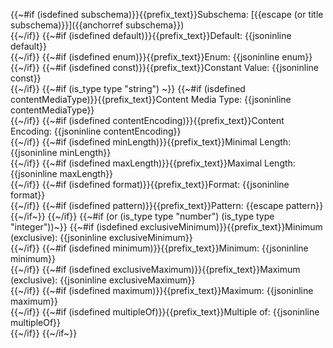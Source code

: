{{~#if (isdefined subschema)}}{{prefix_text}}Subschema: [{{escape (or title subschema)}}]({{anchorref subschema}})<br/>{{~/if}}
{{~#if (isdefined default)}}{{prefix_text}}Default: {{jsoninline default}}<br/>{{~/if}}
{{~#if (isdefined enum)}}{{prefix_text}}Enum: {{jsoninline enum}}<br/>{{~/if}}
{{~#if (isdefined const)}}{{prefix_text}}Constant Value: {{jsoninline const}}<br/>{{~/if}}
{{~#if (is_type type "string") ~}}
	{{~#if (isdefined contentMediaType)}}{{prefix_text}}Content Media Type: {{jsoninline contentMediaType}}<br/>{{~/if}}
	{{~#if (isdefined contentEncoding)}}{{prefix_text}}Content Encoding: {{jsoninline contentEncoding}}<br/>{{~/if}}
	{{~#if (isdefined minLength)}}{{prefix_text}}Minimal Length: {{jsoninline minLength}}<br/>{{~/if}}
	{{~#if (isdefined maxLength)}}{{prefix_text}}Maximal Length: {{jsoninline maxLength}}<br/>{{~/if}}
	{{~#if (isdefined format)}}{{prefix_text}}Format: {{jsoninline format}}<br/>{{~/if}}
	{{~#if (isdefined pattern)}}{{prefix_text}}Pattern: {{escape pattern}}<br/>{{~/if~}}
{{~/if}}
{{~#if (or (is_type type "number") (is_type type "integer"))~}}
	{{~#if (isdefined exclusiveMinimum)}}{{prefix_text}}Minimum (exclusive): {{jsoninline exclusiveMinimum}}<br/>{{~/if}}
	{{~#if (isdefined minimum)}}{{prefix_text}}Minimum: {{jsoninline minimum}}<br/>{{~/if}}
	{{~#if (isdefined exclusiveMaximum)}}{{prefix_text}}Maximum (exclusive): {{jsoninline exclusiveMaximum}}<br/>{{~/if}}
	{{~#if (isdefined maximum)}}{{prefix_text}}Maximum: {{jsoninline maximum}}<br/>{{~/if}}
	{{~#if (isdefined multipleOf)}}{{prefix_text}}Multiple of: {{jsoninline multipleOf}}<br/>{{~/if}}
{{~/if~}}
